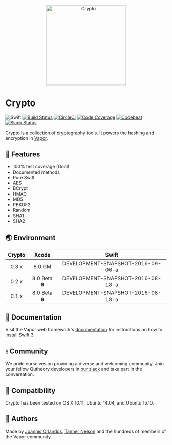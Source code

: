 <p align="center">
    <img 
        src="http://project.unimarconi.it/talete/images/logo_crypto.png" 
        align="center" 
        alt="Crypto"
        width="250px"
    >
</p>

# Crypto

![Swift](http://img.shields.io/badge/swift-v3.0--dev.08.18-brightgreen.svg)
[![Build Status](https://travis-ci.org/vapor/crypto.svg?branch=master)](https://travis-ci.org/vapor/crypto)
[![CircleCI](https://circleci.com/gh/vapor/crypto.svg?style=shield)](https://circleci.com/gh/vapor/crypto)
[![Code Coverage](https://codecov.io/gh/vapor/crypto/branch/master/graph/badge.svg)](https://codecov.io/gh/vapor/crypto)
[![Codebeat](https://codebeat.co/badges/a793ad97-47e3-40d9-82cf-2aafc516ef4e)](https://codebeat.co/projects/github-com-vapor-crypto)
[![Slack Status](http://vapor.team/badge.svg)](http://vapor.team)

Crypto is a collection of cryptography tools. It powers the hashing and encryption in [Vapor](https://github.com/vapor/vapor).

## 🚀 Features 

- 100% test coverage (Goal)
- Documented methods
- Pure Swift
- AES
- BCrypt
- HMAC
- MD5
- PBKDF2
- Random
- SHA1
- SHA2

## 🌏 Environment

|Crypto|Xcode|Swift|
|:-:|:-:|:-:|
|0.3.x|8.0 GM|DEVELOPMENT-SNAPSHOT-2016-09-06-a|
|0.2.x|8.0 Beta **6**|DEVELOPMENT-SNAPSHOT-2016-08-18-a|
|0.1.x|8.0 Beta **6**|DEVELOPMENT-SNAPSHOT-2016-08-18-a|

## 📖 Documentation

Visit the Vapor web framework's [documentation](http://docs.vapor.codes) for instructions on how to install Swift 3. 

## 💧 Community

We pride ourselves on providing a diverse and welcoming community. Join your fellow Qutheory developers in [our slack](http://vapor.team) and take part in the conversation.

## 🔧 Compatibility

Crypto has been tested on OS X 10.11, Ubuntu 14.04, and Ubuntu 15.10.

## 👥 Authors

Made by [Joannis Orlandos](https://github.com/Joannis), [Tanner Nelson](https://twitter.com/tanner0101) and the hundreds of members of the Vapor community.
